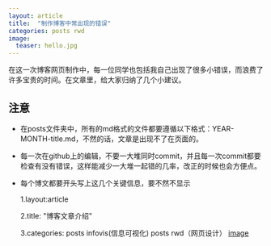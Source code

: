```yaml
---
layout: article
title:  "制作博客中常出现的错误"
categories: posts rwd
image:
  teaser: hello.jpg
---
```

在这一次博客网页制作中，每一位同学也包括我自己出现了很多小错误，而浪费了许多宝贵的时间。在文章里，给大家归纳了几个小建议。

## 注意
- 在posts文件夹中，所有的md格式的文件都要遵循以下格式：YEAR-MONTH-title.md，不然的话，文章是出现不了在页面的。
- 每一次在github上的编辑，不要一大堆同时commit，并且每一次commit都要检查有没有错误，这样能减少一大堆一起错的几率，改正的时候也会方便点。
- 每个博文都要开头写上这几个关键信息，要不然不显示 

  1.layout:article 

  2.title: "博客文章介绍" 

  3.categories:
  posts infovis(信息可视化)
  posts rwd（网页设计）
  [image](http://Ying-Fang.github.io/images/a.png)
